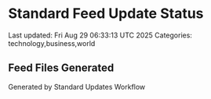# Standard Feed Update Status
Last updated: Fri Aug 29 06:33:13 UTC 2025
Categories: technology,business,world

## Feed Files Generated

Generated by Standard Updates Workflow
